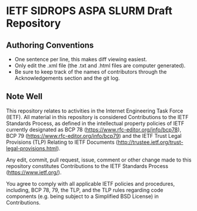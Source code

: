 IETF SIDROPS ASPA SLURM Draft Repository
========================================

Authoring Conventions
---------------------

* One sentence per line, this makes diff viewing easiest.
* Only edit the .xml file (the .txt and .html files are computer generated).
* Be sure to keep track of the names of contributors through the Acknowledgements section and the git log.

Note Well
------

This repository relates to activities in the Internet Engineering Task Force
(IETF). All material in this repository is considered Contributions to the IETF
Standards Process, as defined in the intellectual property policies of IETF
currently designated as BCP 78 (https://www.rfc-editor.org/info/bcp78), BCP 79
(https://www.rfc-editor.org/info/bcp79) and the IETF Trust Legal Provisions
(TLP) Relating to IETF Documents (http://trustee.ietf.org/trust-legal-provisions.html).

Any edit, commit, pull request, issue, comment or other change made to this
repository constitutes Contributions to the IETF Standards Process
(https://www.ietf.org/).

You agree to comply with all applicable IETF policies and procedures,
including, BCP 78, 79, the TLP, and the TLP rules regarding code components
(e.g. being subject to a Simplified BSD License) in Contributions.
